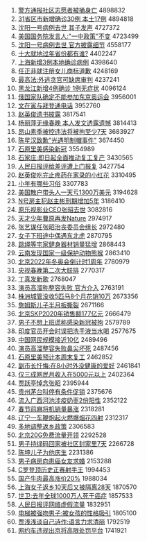 1. [警方通报社区志愿者被捅身亡](http://www.baidu.com/baidu?cl=3&tn=SE_baiduhomet8_jmjb7mjw&rsv_dl=fyb_top&fr=top1000&wd=%BE%AF%B7%BD%CD%A8%B1%A8%C9%E7%C7%F8%D6%BE%D4%B8%D5%DF%B1%BB%CD%B1%C9%ED%CD%F6) 4898832
1. [31省区市新增确诊30例 本土17例](http://www.baidu.com/baidu?cl=3&tn=SE_baiduhomet8_jmjb7mjw&rsv_dl=fyb_top&fr=top1000&wd=31%CA%A1%C7%F8%CA%D0%D0%C2%D4%F6%C8%B7%D5%EF30%C0%FD%20%B1%BE%CD%C117%C0%FD) 4894818
1. [沈阳一号病例去世 其子发声](http://www.baidu.com/baidu?cl=3&tn=SE_baiduhomet8_jmjb7mjw&rsv_dl=fyb_top&fr=top1000&wd=%C9%F2%D1%F4%D2%BB%BA%C5%B2%A1%C0%FD%C8%A5%CA%C0%20%C6%E4%D7%D3%B7%A2%C9%F9) 4727372
1. [美国国务院发言人:"一中政策"不变](http://www.baidu.com/baidu?cl=3&tn=SE_baiduhomet8_jmjb7mjw&rsv_dl=fyb_top&fr=top1000&wd=%C3%C0%B9%FA%B9%FA%CE%F1%D4%BA%B7%A2%D1%D4%C8%CB%3A%22%D2%BB%D6%D0%D5%FE%B2%DF%22%B2%BB%B1%E4) 4723499
1. [沈阳一号病例去世 官方披露细节](http://www.baidu.com/baidu?cl=3&tn=SE_baiduhomet8_jmjb7mjw&rsv_dl=fyb_top&fr=top1000&wd=%C9%F2%D1%F4%D2%BB%BA%C5%B2%A1%C0%FD%C8%A5%CA%C0%20%B9%D9%B7%BD%C5%FB%C2%B6%CF%B8%BD%DA) 4558177
1. [十大就地过年省份都有谁?](http://www.baidu.com/baidu?cl=3&tn=SE_baiduhomet8_jmjb7mjw&rsv_dl=fyb_top&fr=top1000&wd=%CA%AE%B4%F3%BE%CD%B5%D8%B9%FD%C4%EA%CA%A1%B7%DD%B6%BC%D3%D0%CB%AD%3F) 4402247
1. [上海新增3例本地确诊病例](http://www.baidu.com/baidu?cl=3&tn=SE_baiduhomet8_jmjb7mjw&rsv_dl=fyb_top&fr=top1000&wd=%C9%CF%BA%A3%D0%C2%D4%F63%C0%FD%B1%BE%B5%D8%C8%B7%D5%EF%B2%A1%C0%FD) 4398640
1. [任正非就注册女儿商标道歉](http://www.baidu.com/baidu?cl=3&tn=SE_baiduhomet8_jmjb7mjw&rsv_dl=fyb_top&fr=top1000&wd=%C8%CE%D5%FD%B7%C7%BE%CD%D7%A2%B2%E1%C5%AE%B6%F9%C9%CC%B1%EA%B5%C0%C7%B8) 4248169
1. [最高法:外逃贪官可缺席审判](http://www.baidu.com/baidu?cl=3&tn=SE_baiduhomet8_jmjb7mjw&rsv_dl=fyb_top&fr=top1000&wd=%D7%EE%B8%DF%B7%A8%3A%CD%E2%CC%D3%CC%B0%B9%D9%BF%C9%C8%B1%CF%AF%C9%F3%C5%D0) 4237241
1. [黑龙江新增4例确诊 1例无症状](http://www.baidu.com/baidu?cl=3&tn=SE_baiduhomet8_jmjb7mjw&rsv_dl=fyb_top&fr=top1000&wd=%BA%DA%C1%FA%BD%AD%D0%C2%D4%F64%C0%FD%C8%B7%D5%EF%201%C0%FD%CE%DE%D6%A2%D7%B4) 4096124
1. [俄国家队确定不能参加东京奥运会](http://www.baidu.com/baidu?cl=3&tn=SE_baiduhomet8_jmjb7mjw&rsv_dl=fyb_top&fr=top1000&wd=%B6%ED%B9%FA%BC%D2%B6%D3%C8%B7%B6%A8%B2%BB%C4%DC%B2%CE%BC%D3%B6%AB%BE%A9%B0%C2%D4%CB%BB%E1) 3956001
1. [文在寅与拜登通电话](http://www.baidu.com/baidu?cl=3&tn=SE_baiduhomet8_jmjb7mjw&rsv_dl=fyb_top&fr=top1000&wd=%CE%C4%D4%DA%D2%FA%D3%EB%B0%DD%B5%C7%CD%A8%B5%E7%BB%B0) 3952760
1. [赵英俊遗书披露](http://www.baidu.com/baidu?cl=3&tn=SE_baiduhomet8_jmjb7mjw&rsv_dl=fyb_top&fr=top1000&wd=%D5%D4%D3%A2%BF%A1%D2%C5%CA%E9%C5%FB%C2%B6) 3817541
1. [杨丽萍无缘春晚 本人发文透露遗憾](http://www.baidu.com/baidu?cl=3&tn=SE_baiduhomet8_jmjb7mjw&rsv_dl=fyb_top&fr=top1000&wd=%D1%EE%C0%F6%C6%BC%CE%DE%D4%B5%B4%BA%CD%ED%20%B1%BE%C8%CB%B7%A2%CE%C4%CD%B8%C2%B6%D2%C5%BA%B6) 3814413
1. [昂山素季被控违法将被拘至少7天](http://www.baidu.com/baidu?cl=3&tn=SE_baiduhomet8_jmjb7mjw&rsv_dl=fyb_top&fr=top1000&wd=%B0%BA%C9%BD%CB%D8%BC%BE%B1%BB%BF%D8%CE%A5%B7%A8%BD%AB%B1%BB%BE%D0%D6%C1%C9%D97%CC%EC) 3683927
1. [陈星汉致歉"光遇明制帽事件"](http://www.baidu.com/baidu?cl=3&tn=SE_baiduhomet8_jmjb7mjw&rsv_dl=fyb_top&fr=top1000&wd=%B3%C2%D0%C7%BA%BA%D6%C2%C7%B8%22%B9%E2%D3%F6%C3%F7%D6%C6%C3%B1%CA%C2%BC%FE%22) 3674450
1. [石原里美感染新冠](http://www.baidu.com/baidu?cl=3&tn=SE_baiduhomet8_jmjb7mjw&rsv_dl=fyb_top&fr=top1000&wd=%CA%AF%D4%AD%C0%EF%C3%C0%B8%D0%C8%BE%D0%C2%B9%DA) 3554989
1. [石家庄:即日起全面推动复工复产](http://www.baidu.com/baidu?cl=3&tn=SE_baiduhomet8_jmjb7mjw&rsv_dl=fyb_top&fr=top1000&wd=%CA%AF%BC%D2%D7%AF%3A%BC%B4%C8%D5%C6%F0%C8%AB%C3%E6%CD%C6%B6%AF%B8%B4%B9%A4%B8%B4%B2%FA) 3430565
1. [人民日报评给差评遭上门报复](http://www.baidu.com/baidu?cl=3&tn=SE_baiduhomet8_jmjb7mjw&rsv_dl=fyb_top&fr=top1000&wd=%C8%CB%C3%F1%C8%D5%B1%A8%C6%C0%B8%F8%B2%EE%C6%C0%D4%E2%C9%CF%C3%C5%B1%A8%B8%B4) 3427754
1. [赵英俊吃完止疼药在家录的小红花](http://www.baidu.com/baidu?cl=3&tn=SE_baiduhomet8_jmjb7mjw&rsv_dl=fyb_top&fr=top1000&wd=%D5%D4%D3%A2%BF%A1%B3%D4%CD%EA%D6%B9%CC%DB%D2%A9%D4%DA%BC%D2%C2%BC%B5%C4%D0%A1%BA%EC%BB%A8) 3310495
1. [小年有哪些习俗](http://www.baidu.com/baidu?cl=3&tn=SE_baiduhomet8_jmjb7mjw&rsv_dl=fyb_top&fr=top1000&wd=%D0%A1%C4%EA%D3%D0%C4%C4%D0%A9%CF%B0%CB%D7) 3307783
1. [美国散户带头人一天亏1300万美元](http://www.baidu.com/baidu?cl=3&tn=SE_baiduhomet8_jmjb7mjw&rsv_dl=fyb_top&fr=top1000&wd=%C3%C0%B9%FA%C9%A2%BB%A7%B4%F8%CD%B7%C8%CB%D2%BB%CC%EC%BF%F71300%CD%F2%C3%C0%D4%AA) 3194628
1. [N号房主犯赵主彬刑期增加5年](http://www.baidu.com/baidu?cl=3&tn=SE_baiduhomet8_jmjb7mjw&rsv_dl=fyb_top&fr=top1000&wd=N%BA%C5%B7%BF%D6%F7%B7%B8%D5%D4%D6%F7%B1%F2%D0%CC%C6%DA%D4%F6%BC%D35%C4%EA) 3186410
1. [原乐视影业CEO张昭去世](http://www.baidu.com/baidu?cl=3&tn=SE_baiduhomet8_jmjb7mjw&rsv_dl=fyb_top&fr=top1000&wd=%D4%AD%C0%D6%CA%D3%D3%B0%D2%B5CEO%D5%C5%D5%D1%C8%A5%CA%C0) 3082816
1. [天才少年曹原再发Nature](http://www.baidu.com/baidu?cl=3&tn=SE_baiduhomet8_jmjb7mjw&rsv_dl=fyb_top&fr=top1000&wd=%CC%EC%B2%C5%C9%D9%C4%EA%B2%DC%D4%AD%D4%D9%B7%A2Nature) 2974917
1. [张艺谋任张昭治丧委员会组长](http://www.baidu.com/baidu?cl=3&tn=SE_baiduhomet8_jmjb7mjw&rsv_dl=fyb_top&fr=top1000&wd=%D5%C5%D2%D5%C4%B1%C8%CE%D5%C5%D5%D1%D6%CE%C9%A5%CE%AF%D4%B1%BB%E1%D7%E9%B3%A4) 2972480
1. [女子下班途中偶遇东北虎](http://www.baidu.com/baidu?cl=3&tn=SE_baiduhomet8_jmjb7mjw&rsv_dl=fyb_top&fr=top1000&wd=%C5%AE%D7%D3%CF%C2%B0%E0%CD%BE%D6%D0%C5%BC%D3%F6%B6%AB%B1%B1%BB%A2) 2870795
1. [跳绳等宅家健身器材销量猛增](http://www.baidu.com/baidu?cl=3&tn=SE_baiduhomet8_jmjb7mjw&rsv_dl=fyb_top&fr=top1000&wd=%CC%F8%C9%FE%B5%C8%D5%AC%BC%D2%BD%A1%C9%ED%C6%F7%B2%C4%CF%FA%C1%BF%C3%CD%D4%F6) 2868443
1. [云南发现国家一级保护动物熊猴](http://www.baidu.com/baidu?cl=3&tn=SE_baiduhomet8_jmjb7mjw&rsv_dl=fyb_top&fr=top1000&wd=%D4%C6%C4%CF%B7%A2%CF%D6%B9%FA%BC%D2%D2%BB%BC%B6%B1%A3%BB%A4%B6%AF%CE%EF%D0%DC%BA%EF) 2863410
1. [北京2022年冬奥会倒计时1周年](http://www.baidu.com/baidu?cl=3&tn=SE_baiduhomet8_jmjb7mjw&rsv_dl=fyb_top&fr=top1000&wd=%B1%B1%BE%A92022%C4%EA%B6%AC%B0%C2%BB%E1%B5%B9%BC%C6%CA%B11%D6%DC%C4%EA) 2780979
1. [央视春晚第二次大联排](http://www.baidu.com/baidu?cl=3&tn=SE_baiduhomet8_jmjb7mjw&rsv_dl=fyb_top&fr=top1000&wd=%D1%EB%CA%D3%B4%BA%CD%ED%B5%DA%B6%FE%B4%CE%B4%F3%C1%AA%C5%C5) 2770317
1. [丁真发新歌](http://www.baidu.com/baidu?cl=3&tn=SE_baiduhomet8_jmjb7mjw&rsv_dl=fyb_top&fr=top1000&wd=%B6%A1%D5%E6%B7%A2%D0%C2%B8%E8) 2768047
1. [演员高溜称整容失败 官方介入](http://www.baidu.com/baidu?cl=3&tn=SE_baiduhomet8_jmjb7mjw&rsv_dl=fyb_top&fr=top1000&wd=%D1%DD%D4%B1%B8%DF%C1%EF%B3%C6%D5%FB%C8%DD%CA%A7%B0%DC%20%B9%D9%B7%BD%BD%E9%C8%EB) 2763191
1. [株洲城管没收5匹马8个月花销10万](http://www.baidu.com/baidu?cl=3&tn=SE_baiduhomet8_jmjb7mjw&rsv_dl=fyb_top&fr=top1000&wd=%D6%EA%D6%DE%B3%C7%B9%DC%C3%BB%CA%D55%C6%A5%C2%ED8%B8%F6%D4%C2%BB%A8%CF%FA10%CD%F2) 2673356
1. [詹姆斯儿子半月板撕裂](http://www.baidu.com/baidu?cl=3&tn=SE_baiduhomet8_jmjb7mjw&rsv_dl=fyb_top&fr=top1000&wd=%D5%B2%C4%B7%CB%B9%B6%F9%D7%D3%B0%EB%D4%C2%B0%E5%CB%BA%C1%D1) 2671166
1. [北京SKP2020年销售额177亿元](http://www.baidu.com/baidu?cl=3&tn=SE_baiduhomet8_jmjb7mjw&rsv_dl=fyb_top&fr=top1000&wd=%B1%B1%BE%A9SKP2020%C4%EA%CF%FA%CA%DB%B6%EE177%D2%DA%D4%AA) 2666479
1. [男子不想上班谎称感染新冠被拘](http://www.baidu.com/baidu?cl=3&tn=SE_baiduhomet8_jmjb7mjw&rsv_dl=fyb_top&fr=top1000&wd=%C4%D0%D7%D3%B2%BB%CF%EB%C9%CF%B0%E0%BB%D1%B3%C6%B8%D0%C8%BE%D0%C2%B9%DA%B1%BB%BE%D0) 2579789
1. [印度官员开会时误把洗手液当水喝](http://www.baidu.com/baidu?cl=3&tn=SE_baiduhomet8_jmjb7mjw&rsv_dl=fyb_top&fr=top1000&wd=%D3%A1%B6%C8%B9%D9%D4%B1%BF%AA%BB%E1%CA%B1%CE%F3%B0%D1%CF%B4%CA%D6%D2%BA%B5%B1%CB%AE%BA%C8) 2577675
1. [中国网民规模接近10亿](http://www.baidu.com/baidu?cl=3&tn=SE_baiduhomet8_jmjb7mjw&rsv_dl=fyb_top&fr=top1000&wd=%D6%D0%B9%FA%CD%F8%C3%F1%B9%E6%C4%A3%BD%D3%BD%FC10%D2%DA) 2489496
1. [演员高溜整容失败鼻尖坏死](http://www.baidu.com/baidu?cl=3&tn=SE_baiduhomet8_jmjb7mjw&rsv_dl=fyb_top&fr=top1000&wd=%D1%DD%D4%B1%B8%DF%C1%EF%D5%FB%C8%DD%CA%A7%B0%DC%B1%C7%BC%E2%BB%B5%CB%C0) 2487456
1. [石原里美预计本周末复工](http://www.baidu.com/baidu?cl=3&tn=SE_baiduhomet8_jmjb7mjw&rsv_dl=fyb_top&fr=top1000&wd=%CA%AF%D4%AD%C0%EF%C3%C0%D4%A4%BC%C6%B1%BE%D6%DC%C4%A9%B8%B4%B9%A4) 2462852
1. [副市长忏悔:在8小时外没健康的爱好](http://www.baidu.com/baidu?cl=3&tn=SE_baiduhomet8_jmjb7mjw&rsv_dl=fyb_top&fr=top1000&wd=%B8%B1%CA%D0%B3%A4%E2%E3%BB%DA%3A%D4%DA8%D0%A1%CA%B1%CD%E2%C3%BB%BD%A1%BF%B5%B5%C4%B0%AE%BA%C3) 2461841
1. [仅三成网民月收入在5000元以上](http://www.baidu.com/baidu?cl=3&tn=SE_baiduhomet8_jmjb7mjw&rsv_dl=fyb_top&fr=top1000&wd=%BD%F6%C8%FD%B3%C9%CD%F8%C3%F1%D4%C2%CA%D5%C8%EB%D4%DA5000%D4%AA%D2%D4%C9%CF) 2402364
1. [贾跃亭悼念张昭](http://www.baidu.com/baidu?cl=3&tn=SE_baiduhomet8_jmjb7mjw&rsv_dl=fyb_top&fr=top1000&wd=%BC%D6%D4%BE%CD%A4%B5%BF%C4%EE%D5%C5%D5%D1) 2395944
1. [贵州茅台叫停有条件促销](http://www.baidu.com/baidu?cl=3&tn=SE_baiduhomet8_jmjb7mjw&rsv_dl=fyb_top&fr=top1000&wd=%B9%F3%D6%DD%C3%A9%CC%A8%BD%D0%CD%A3%D3%D0%CC%F5%BC%FE%B4%D9%CF%FA) 2375676
1. [流入广西河池涉疫奶枣2份阳性](http://www.baidu.com/baidu?cl=3&tn=SE_baiduhomet8_jmjb7mjw&rsv_dl=fyb_top&fr=top1000&wd=%C1%F7%C8%EB%B9%E3%CE%F7%BA%D3%B3%D8%C9%E6%D2%DF%C4%CC%D4%E62%B7%DD%D1%F4%D0%D4) 2352122
1. [春节前麻将机销量暴涨](http://www.baidu.com/baidu?cl=3&tn=SE_baiduhomet8_jmjb7mjw&rsv_dl=fyb_top&fr=top1000&wd=%B4%BA%BD%DA%C7%B0%C2%E9%BD%AB%BB%FA%CF%FA%C1%BF%B1%A9%D5%C7) 2318281
1. [辽宁一车鞭炮起火燃爆烟花四射](http://www.baidu.com/baidu?cl=3&tn=SE_baiduhomet8_jmjb7mjw&rsv_dl=fyb_top&fr=top1000&wd=%C1%C9%C4%FE%D2%BB%B3%B5%B1%DE%C5%DA%C6%F0%BB%F0%C8%BC%B1%AC%D1%CC%BB%A8%CB%C4%C9%E4) 2312317
1. [多地调整返乡政策](http://www.baidu.com/baidu?cl=3&tn=SE_baiduhomet8_jmjb7mjw&rsv_dl=fyb_top&fr=top1000&wd=%B6%E0%B5%D8%B5%F7%D5%FB%B7%B5%CF%E7%D5%FE%B2%DF) 2306583
1. [北京20G免费流量开领](http://www.baidu.com/baidu?cl=3&tn=SE_baiduhomet8_jmjb7mjw&rsv_dl=fyb_top&fr=top1000&wd=%B1%B1%BE%A920G%C3%E2%B7%D1%C1%F7%C1%BF%BF%AA%C1%EC) 2292528
1. [男子持绿码回家被社区封家里7天](http://www.baidu.com/baidu?cl=3&tn=SE_baiduhomet8_jmjb7mjw&rsv_dl=fyb_top&fr=top1000&wd=%C4%D0%D7%D3%B3%D6%C2%CC%C2%EB%BB%D8%BC%D2%B1%BB%C9%E7%C7%F8%B7%E2%BC%D2%C0%EF7%CC%EC) 2266728
1. [陈坤儿子为他庆生](http://www.baidu.com/baidu?cl=3&tn=SE_baiduhomet8_jmjb7mjw&rsv_dl=fyb_top&fr=top1000&wd=%B3%C2%C0%A4%B6%F9%D7%D3%CE%AA%CB%FB%C7%EC%C9%FA) 2231386
1. [男子病房向患癌女友求婚](http://www.baidu.com/baidu?cl=3&tn=SE_baiduhomet8_jmjb7mjw&rsv_dl=fyb_top&fr=top1000&wd=%C4%D0%D7%D3%B2%A1%B7%BF%CF%F2%BB%BC%B0%A9%C5%AE%D3%D1%C7%F3%BB%E9) 2153288
1. [C罗登顶历史正赛射手王](http://www.baidu.com/baidu?cl=3&tn=SE_baiduhomet8_jmjb7mjw&rsv_dl=fyb_top&fr=top1000&wd=C%C2%DE%B5%C7%B6%A5%C0%FA%CA%B7%D5%FD%C8%FC%C9%E4%CA%D6%CD%F5) 1994453
1. [国产牛肉最高涨价20%](http://www.baidu.com/baidu?cl=3&tn=SE_baiduhomet8_jmjb7mjw&rsv_dl=fyb_top&fr=top1000&wd=%B9%FA%B2%FA%C5%A3%C8%E2%D7%EE%B8%DF%D5%C7%BC%DB20%25) 1988034
1. [上海女子返乡10天后又被隔离28天](http://www.baidu.com/baidu?cl=3&tn=SE_baiduhomet8_jmjb7mjw&rsv_dl=fyb_top&fr=top1000&wd=%C9%CF%BA%A3%C5%AE%D7%D3%B7%B5%CF%E710%CC%EC%BA%F3%D3%D6%B1%BB%B8%F4%C0%EB28%CC%EC) 1870570
1. [世卫:去年全球1000万人死于癌症](http://www.baidu.com/baidu?cl=3&tn=SE_baiduhomet8_jmjb7mjw&rsv_dl=fyb_top&fr=top1000&wd=%CA%C0%CE%C0%3A%C8%A5%C4%EA%C8%AB%C7%F21000%CD%F2%C8%CB%CB%C0%D3%DA%B0%A9%D6%A2) 1857533
1. [人民日报评网络虚假流量](http://www.baidu.com/baidu?cl=3&tn=SE_baiduhomet8_jmjb7mjw&rsv_dl=fyb_top&fr=top1000&wd=%C8%CB%C3%F1%C8%D5%B1%A8%C6%C0%CD%F8%C2%E7%D0%E9%BC%D9%C1%F7%C1%BF) 1832951
1. [电梯被强吻男子:被女孩的性格吸引](http://www.baidu.com/baidu?cl=3&tn=SE_baiduhomet8_jmjb7mjw&rsv_dl=fyb_top&fr=top1000&wd=%B5%E7%CC%DD%B1%BB%C7%BF%CE%C7%C4%D0%D7%D3%3A%B1%BB%C5%AE%BA%A2%B5%C4%D0%D4%B8%F1%CE%FC%D2%FD) 1805100
1. [贾浅浅谈自己诗作:语言力求清丽](http://www.baidu.com/baidu?cl=3&tn=SE_baiduhomet8_jmjb7mjw&rsv_dl=fyb_top&fr=top1000&wd=%BC%D6%C7%B3%C7%B3%CC%B8%D7%D4%BC%BA%CA%AB%D7%F7%3A%D3%EF%D1%D4%C1%A6%C7%F3%C7%E5%C0%F6) 1792519
1. [网约车违规出京将高限处罚平台](http://www.baidu.com/baidu?cl=3&tn=SE_baiduhomet8_jmjb7mjw&rsv_dl=fyb_top&fr=top1000&wd=%CD%F8%D4%BC%B3%B5%CE%A5%B9%E6%B3%F6%BE%A9%BD%AB%B8%DF%CF%DE%B4%A6%B7%A3%C6%BD%CC%A8) 1741921